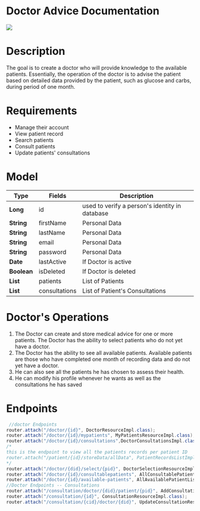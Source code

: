 Doctor Advice Documentation 
=======================
[![](https://img.shields.io/badge/User-Doctor-red)](https://github.com/codehub-learn/pfizer-se-team3)

Description
============
The goal is to create a doctor who will provide knowledge to the available patients. Essentially, the operation of the doctor is to advise the patient based on detailed data provided by the patient, such as glucose and carbs, during period of one month.

Requirements
============
* Μanage their account
* View patient record
* Search patients
* Consult patients
* Update patients' consultations

Model
============
| Type                        | Fields             | Description                                     |
| ------                      | ----               | ----                                            |
|  **Long**                   | id                 | used to verify a person's identity in database  | 
|  **String**                 | firstName          | Personal Data                                   | 
|  **String**                 | lastName           | Personal Data                                   | 
|  **String**                 | email              | Personal Data                                   | 
|  **String**                 | password           | Personal Data                                   | 
|  **Date**                   | lastActive         | If Doctor is active                             | 
|  **Boolean**                | isDeleted          | If Doctor is deleted                            | 
|  **List<Patients>**         | patients           | List of Patients                                | 
|  **List<Consultations>**    | consultations      | List of Patient's Consultations                 | 

Doctor's Operations
============
1. The Doctor can create and store medical advice for one or more patients. The Doctor has the ability to select patients who do not yet have a doctor.
2. The Doctor has the ability to see all available patients. Available patients are those who have completed one month of recording data and do not yet have a doctor.
3. He can also see all the patients he has chosen to assess their health.
4. He can modify his profile whenever he wants as well as the consultations he has saved

Endpoints
============
```java
 //doctor Endpoints
router.attach("/doctor/{id}", DoctorResourceImpl.class);
router.attach("/doctor/{id}/mypatients", MyPatientsResourceImpl.class);
router.attach("/doctor/{id}/consultations",DoctorConsultationsImpl.class);
/*
this is the endpoint to view all the patients records per patient ID
router.attach("/patient/{id}/storeData/allData", PatientRecordsListImpl.class);
*/
router.attach("/doctor/{did}/select/{pid}", DoctorSelectionResourceImpl.class);
router.attach("/doctor/{id}/consultablepatients", AllConsultablePatientListResourceImpl.class);
router.attach("/doctor/{id}/available-patients", AllAvailablePatientListResourceImpl.class);
//Doctor Endpoints -- Consultations
router.attach("/consultation/doctor/{did}/patient/{pid}", AddConsultationResourceImpl.class);
router.attach("/consultation/{id}", ConsultationResourceImpl.class);
router.attach("/consultation/{cid}/doctor/{did}", UpdateConsultationResource.class);
```


